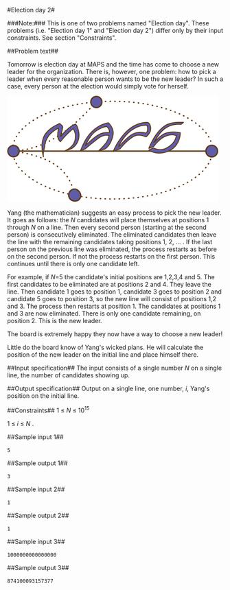 #Election day 2#


###Note:###
This is one of two problems named "Election day". These problems (i.e. "Election day 1" and "Election day 2") differ only by their input constraints. 
See section "Constraints".

##Problem text##


Tomorrow is election day at MAPS and the time has come to choose a new leader for the organization.
There is, however, one problem: how to pick a leader when every reasonable person wants to be the new leader?
In such a case, every person at the election would simply vote for herself.

![](../images/maps_resized.png)

Yang (the mathematician) suggests an easy process to pick the new leader.
It goes as follows:
the _N_ candidates will place themselves at positions 1 through _N_ on a line. 
Then every second person (starting at the second person) is consecutively eliminated.
The eliminated candidates then leave the line with the remaining candidates taking positions 1, 2, ... .
If the last person on the previous line was eliminated, the process restarts as before on the second person.
If not the process restarts on the first person.
This continues until there is only one candidate left.


For example, if _N_=5 the candidate's initial positions are 1,2,3,4 and 5.
The first candidates to be eliminated are at positions
2 and 4.
They leave the line.
Then candidate 1 goes to position 1, candidate 3 goes to position 2 and candidate 5 goes to position 3, so the new line will consist of positions 1,2 and 3.
The process then restarts at position 1.
The candidates at positions 1 and 3 are now eliminated.
There is only one candidate remaining, on position 2.
This is the new leader.

The board is extremely happy they now have a way to choose a new leader!

Little do the board know of Yang's wicked plans.
He will calculate the position of the new leader on the initial line and place himself there.

##Input specification##
The input consists of a single number _N_ on a single line, the number of candidates showing up.

##Output specification##
Output on a single line, one number, _i_, Yang's position on the initial line.

##Constraints##
1 &le; _N_ &le; 10<sup>15</sup>

1 &le; _i_ &le; _N_ .


##Sample input 1##
```
5
```
##Sample output 1##
```
3
```

 
##Sample input 2##
```
1
```
##Sample output 2##
```
1
``` 

##Sample input 3##
```
1000000000000000
```

##Sample output 3##
```
874100093157377
```
